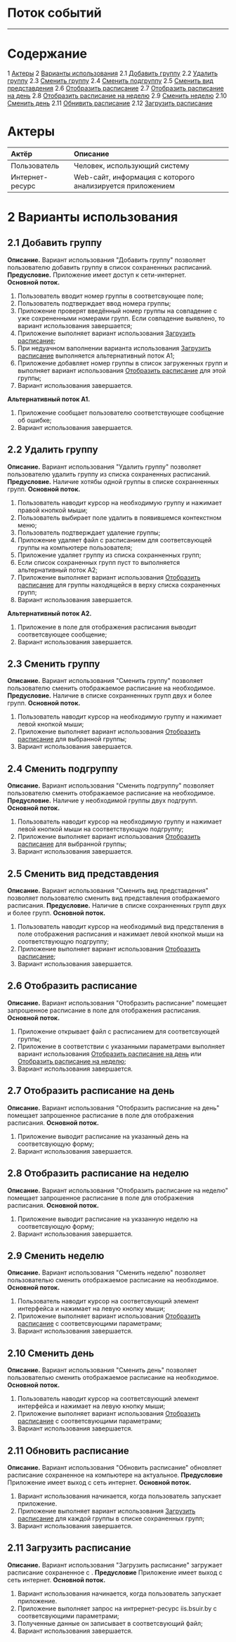 # Поток событий
---

# Содержание
1 [Актеры](#actors) 
2 [Варианты использования](#use_cases) 
2.1 [Добавить группу](#add_group) 
2.2 [Удалить группу](#delete_group) 
2.3 [Сменить группу](#change_group) 
2.4 [Сменить подгруппу](#change_subgroup) 
2.5 [Сменить вид представдения](#change_view_type) 
2.6 [Отобразить расписание](#display_schedule) 
2.7 [Отобразить расписание на день](#display_day_schedule) 
2.8 [Отобразить расписание на неделю](#display_week_schedule) 
2.9 [Сменить неделю](#change_week) 
2.10 [Сменить день](#change_day) 
2.11 [Обнивить расписание](#update_schedule) 
2.12 [Загрузить расписание](#download_schedule)  


<a name="actors"/>

# Актеры

| Актёр | Описание |
|:--|:--|
| Пользователь | Человек, использующий систему |
| Интернет-ресурс | Web-сайт, информация с которого анализируется приложением |

<a name="use_cases"/>

# 2 Варианты использования

<a name="add_group"/>

## 2.1 Добавить группу

**Описание.** Вариант использования "Добавить группу" позволяет пользователю добавить группу в список сохраненных расписаний.  
**Предусловиe.** Приложение имеет доступ к сети-интернет.  
**Основной поток.**
1. Пользователь вводит номер группы в соответсвующее поле;
2. Пользователь подтверждает ввод номера группы;
3. Приложение проверят введённый номер группы на совпадение с уже сохрененными номерами групп. Если совпадение выявлено, то вариант использования завершается;
4. Приложение выполняет вариант использования [Загрузить расписание](#download_schedule);
5. При недуачном ваполнении варианта использования [Загрузить расписание](#download_schedule) выполняется альтернативный поток А1;
6. Приложение добавляет номер группы в список загруженных групп и выполняет вариант использования [Отобразить расписание](#display_schedule) 
для этой группы;
7. Вариант использования завершается.

**Альтернативный поток А1.**
1. Приложение сообщает пользователю соответствующее сообщение об ошибке;
2. Вариант использования завершается.

<a name="delete_group"/>

## 2.2 Удалить группу

**Описание.** Вариант использования "Удалить группу" позволяет пользователю удалить группу из списка сохраненных расписаний.
**Предусловие.** Наличие хотябы одной группы в списке сохранненных групп.
**Основной поток.**
1. Пользователь наводит курсор на необходимую группу и нажимает правой кнопкой мыши;
2. Пользователь выбирает поле удалить в появившемся контекстном меню;
3. Пользователь подтверждает удаление группы;
4. Приложение удаляет файл с расписанием для соответсвующей группы на компьютере пользователя;
5. Приложение удаляет группу из списка сохранненных групп;
6. Если список сохраненных групп пуст то выполняется альтернативный поток А2;
7. Приложение выполняет вариант использования [Отобразить расписание](#display_schedule) для группы находящейся в верху списка сохраненных групп;
8. Вариант использования завершается.

**Альтернативный поток А2.**
1. Приложение в поле для отображения расписания выводит соответсвующее сообщение;
2. Вариант использования завершается.

<a name="change_group"/>

## 2.3 Сменить группу

**Описание.** Вариант использования "Сменить группу" позволяет пользователю сменить отображаемое расписание на необходимое.
**Предусловие.** Наличие в списке сохранненных групп двух и более групп.
**Основной поток.**
1. Пользователь наводит курсор на необходимую группу и нажимает левой кнопкой мыши;
2. Приложение выполняет вариант использования [Отобразить расписание](#display_schedule) для выбранной группы;
3. Вариант использования завершается.

<a name="change_subgroup"/>

## 2.4 Сменить подгруппу

**Описание.** Вариант использования "Сменить подгруппу" позволяет пользователю сменить отображаемое расписание на необходимое.
**Предусловие.** Наличие у необходимой группы двух подгрупп.
**Основной поток.**
1. Пользователь наводит курсор на необходимую группу и нажимает левой кнопкой мыши на соответствующую подгруппу;
2. Приложение выполняет вариант использования [Отобразить расписание](#display_schedule) для выбранной группы;
3. Вариант использования завершается.

<a name="change_view_type"/>

## 2.5 Сменить вид представдения

**Описание.** Вариант использования "Сменить вид представдения" позволяет пользователю сменить вид представления отображаемого расписания.
**Предусловие.** Наличие в списке сохранненных групп двух и более групп.
**Основной поток.**
1. Пользователь наводит курсор на необходимый вид предствления в поле отображения расписания и нажимает левой кнопкой мыши на соответствующую подгруппу;
2. Приложение выполняет вариант использования [Отобразить расписание](#display_schedule);
3. Вариант использования завершается.

<a name="display_schedule"/>

## 2.6 Отобразить расписание

**Описание.** Вариант использования "Отобразить расписание" помещает запрошенное расписание в поле для отображения расписания.
**Основной поток.**
1. Приложение открывает файл с расписанием для соответсвующей группы; 
2. Приложение в соответствии с указанными параметрами выполняет вариант использования [Отобразить расписание на день](#display_day_schedule) или [Отобразить расписание на неделю](#display_day_schedule);
3. Вариант использования завершается.

<a name="display_day_schedule"/>

## 2.7 Отобразить расписание на день

**Описание.** Вариант использования "Отобразить расписание на день" помещает запрошенное расписание в поле для отображения расписания.
**Основной поток.**
1. Приложение выводит расписание на указанный день на соответсвующую форму;
2. Вариант использования завершается.

<a name="display_week_schedule"/>

## 2.8 Отобразить расписание на неделю

**Описание.** Вариант использования "Отобразить расписание на неделю" помещает запрошенное расписание в поле для отображения расписания.
**Основной поток.**
1. Приложение выводит расписание на указанную неделю на соответсвующую форму;
2. Вариант использования завершается.

<a name="change_week"/>

## 2.9 Cменить неделю 

**Описание.** Вариант использования "Сменить неделю" позволяет пользователью сменить отображаемое расписание на необходимое.
**Основной поток.**
1. Пользователь наводит курсор на соответсвующий элемент интерфейса и нажимает на левую кнопку мыши; 
1. Приложение выполняет вариант использования [Отобразить расписание](#display_schedule) с соответсвующими параметрами;
2. Вариант использования завершается.

<a name="change_day"/>

## 2.10 Cменить день 

**Описание.** Вариант использования "Сменить день" позволяет пользователью сменить отображаемое расписание на необходимое.
**Основной поток.**
1. Пользователь наводит курсор на соответсвующий элемент интерфейса и нажимает на левую кнопку мыши; 
1. Приложение выполняет вариант использования [Отобразить расписание](#display_schedule) с соответсвующими параметрами;
2. Вариант использования завершается.

<a name="update_schedule"/>

## 2.11 Обновить расписание 

**Описание.** Вариант использования "Обновить расписание" обновляет расписание сохраненное на компьютере на актуальное.
**Предусловиe** Приложение имеет выход с сеть интернет.
**Основной поток.**
1. Вариант использования начинается, когда пользователь запускает приложение.
1. Приложение выполняет вариант использования [Загрузить расписание](#download_schedule) для каждой группы в списке сохраненных групп;
2. Вариант использования завершается.

<a name="download_schedule"/>

## 2.11 Загрузить расписание 

**Описание.** Вариант использования "Загрузить расписание" загружает расписание сохраненное с .
**Предусловиe** Приложение имеет выход с сеть интернет.
**Основной поток.**
1. Вариант использования начинается, когда пользователь запускает приложение.
2. Приложение выполняет запрос на интрернет-ресурс iis.bsuir.by с соответсвующими параметрами;
3. Полученные данные он записывает в соответсвующий файл;
2. Вариант использования завершается.


